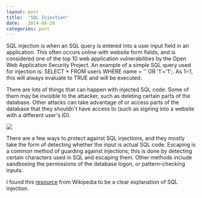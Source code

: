```yaml
---
layout: post
title:  "SQL Injection"
date:   2014-08-10
categories: post
---
```

SQL injection is when an SQL query is entered into a user input field in an application. 
This often occurs online with website form fields, and is considered one of the top 10 web application vulnerabilities by the Open Web Application Security Project. 
An example of a simple SQL query used for injection is: SELECT * FROM users WHERE name = '' OR '1'='1';. As 1=1, this will always evaluate to TRUE and will be executed.  

There are lots of things that can happen with injected SQL code. Some of them may be invisible to the attacker, such as deleting certain parts of the database. 
Other attacks can take advantage of or access parts of the database that they shouldn't have access to (such as signing into a website with a different user's ID).  

![](http://imgs.xkcd.com/comics/exploits_of_a_mom.png)  

There are a few ways to protect against SQL injections, and they mostly take the form of detecting whether the input is actual SQL code. Escaping is a common method of guarding against injections; this is done by detecting certain characters used in SQL and escaping them. Other methods include sandboxing the permissions of the database logon, or pattern-checking inputs.  

I found this [resource](http://en.wikipedia.org/wiki/SQL_injection) from
Wikipedia to be a clear explanation of SQL injection.
